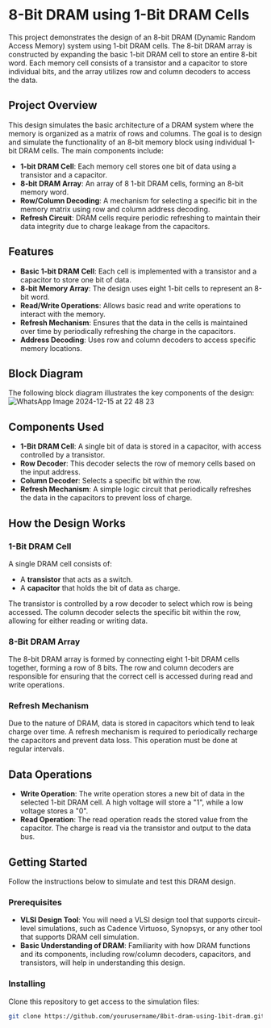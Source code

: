 # 8-Bit DRAM using 1-Bit DRAM Cells

This project demonstrates the design of an 8-bit DRAM (Dynamic Random Access Memory) system using 1-bit DRAM cells. The 8-bit DRAM array is constructed by expanding the basic 1-bit DRAM cell to store an entire 8-bit word. Each memory cell consists of a transistor and a capacitor to store individual bits, and the array utilizes row and column decoders to access the data.

## Project Overview

This design simulates the basic architecture of a DRAM system where the memory is organized as a matrix of rows and columns. The goal is to design and simulate the functionality of an 8-bit memory block using individual 1-bit DRAM cells. The main components include:

- **1-bit DRAM Cell**: Each memory cell stores one bit of data using a transistor and a capacitor.
- **8-bit DRAM Array**: An array of 8 1-bit DRAM cells, forming an 8-bit memory word.
- **Row/Column Decoding**: A mechanism for selecting a specific bit in the memory matrix using row and column address decoding.
- **Refresh Circuit**: DRAM cells require periodic refreshing to maintain their data integrity due to charge leakage from the capacitors.

## Features

- **Basic 1-bit DRAM Cell**: Each cell is implemented with a transistor and a capacitor to store one bit of data.
- **8-bit Memory Array**: The design uses eight 1-bit cells to represent an 8-bit word.
- **Read/Write Operations**: Allows basic read and write operations to interact with the memory.
- **Refresh Mechanism**: Ensures that the data in the cells is maintained over time by periodically refreshing the charge in the capacitors.
- **Address Decoding**: Uses row and column decoders to access specific memory locations.

## Block Diagram

The following block diagram illustrates the key components of the design:
![WhatsApp Image 2024-12-15 at 22 48 23](https://github.com/user-attachments/assets/cb788f58-3906-4218-a83f-76fedd3c6554)




## Components Used

- **1-Bit DRAM Cell**: A single bit of data is stored in a capacitor, with access controlled by a transistor.
- **Row Decoder**: This decoder selects the row of memory cells based on the input address.
- **Column Decoder**: Selects a specific bit within the row.
- **Refresh Mechanism**: A simple logic circuit that periodically refreshes the data in the capacitors to prevent loss of charge.

## How the Design Works

### 1-Bit DRAM Cell

A single DRAM cell consists of:
- A **transistor** that acts as a switch.
- A **capacitor** that holds the bit of data as charge.

The transistor is controlled by a row decoder to select which row is being accessed. The column decoder selects the specific bit within the row, allowing for either reading or writing data.

### 8-Bit DRAM Array

The 8-bit DRAM array is formed by connecting eight 1-bit DRAM cells together, forming a row of 8 bits. The row and column decoders are responsible for ensuring that the correct cell is accessed during read and write operations.

### Refresh Mechanism

Due to the nature of DRAM, data is stored in capacitors which tend to leak charge over time. A refresh mechanism is required to periodically recharge the capacitors and prevent data loss. This operation must be done at regular intervals.

## Data Operations

- **Write Operation**: The write operation stores a new bit of data in the selected 1-bit DRAM cell. A high voltage will store a "1", while a low voltage stores a "0".
- **Read Operation**: The read operation reads the stored value from the capacitor. The charge is read via the transistor and output to the data bus.

## Getting Started

Follow the instructions below to simulate and test this DRAM design.

### Prerequisites

- **VLSI Design Tool**: You will need a VLSI design tool that supports circuit-level simulations, such as Cadence Virtuoso, Synopsys, or any other tool that supports DRAM cell simulation.
- **Basic Understanding of DRAM**: Familiarity with how DRAM functions and its components, including row/column decoders, capacitors, and transistors, will help in understanding this design.

### Installing

Clone this repository to get access to the simulation files:

```bash
git clone https://github.com/yourusername/8bit-dram-using-1bit-dram.git
